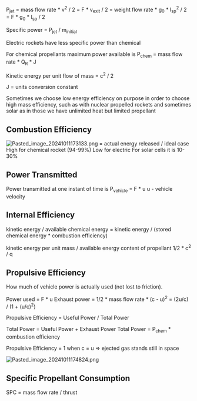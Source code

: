 P<sub>jet</sub> = mass flow rate \* v<sup>2</sup> / 2 = F \* v<sub>exit</sub> / 2 = weight flow rate \* g<sub>0</sub> \* I<sub>sp</sub><sup>2</sup> / 2 = F \* g<sub>0</sub> \* I<sub>sp</sub> / 2

Specific power = P<sub>jet</sub> / m<sub>initial</sub>

Electric rockets have less specific power than chemical

For chemical propellants maximum power available is
P<sub>chem</sub> = mass flow rate \* Q<sub>R</sub> \* J

Kinetic energy per unit flow of mass = c<sup>2</sup> / 2

J = units conversion constant

Sometimes we choose low energy efficiency on purpose in order to choose high mass efficiency, such as with nuclear propelled rockets and sometimes solar as in those we have unlimited heat but limited propellant

## Combustion Efficiency

![Pasted_image_20241011173133.png](pasted_image_20241011173133.png) = actual energy released / ideal case
High for chemical rocket (94-99%)
Low for electric
For solar cells it is 10-30%

## Power Transmitted

Power transmitted at one instant of time is
P<sub>vehicle</sub> = F \* u
u - vehicle velocity

## Internal Efficiency

kinetic energy / available chemical energy = kinetic energy / (stored chemical energy \* combustion efficiency)

kinetic energy per unit mass / available energy content of propellant
1/2 \* c<sup>2</sup> / q

## Propulsive Efficiency

How much of vehicle power is actually used (not lost to friction).

Power used = F \* u
Exhaust power = 1/2 \* mass flow rate \* (c - u)<sup>2</sup> = (2u/c) / (1 + (u/c)<sup>2</sup>)

Propulsive Efficiency = Useful Power / Total Power

Total Power = Useful Power + Exhaust Power
Total Power = P<sub>chem</sub> \* combustion efficiency

Propulsive Efficiency = 1 when c = u => ejected gas stands still in space

![Pasted_image_20241011174824.png](pasted_image_20241011174824.png)

## Specific  Propellant Consumption

SPC = mass flow rate / thrust
